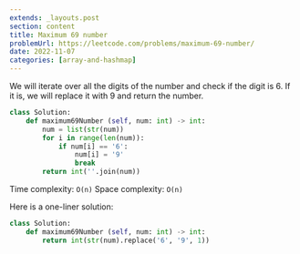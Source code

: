 ```yaml
---
extends: _layouts.post
section: content
title: Maximum 69 number
problemUrl: https://leetcode.com/problems/maximum-69-number/
date: 2022-11-07
categories: [array-and-hashmap]
---
```


We will iterate over all the digits of the number and check if the digit is 6. If it is, we will replace it with 9 and return the number.

```python
class Solution:
    def maximum69Number (self, num: int) -> int:
        num = list(str(num))
        for i in range(len(num)):
            if num[i] == '6':
                num[i] = '9'
                break
        return int(''.join(num))
```

Time complexity: `O(n)`
Space complexity: `O(n)`

Here is a one-liner solution:

```python
class Solution:
    def maximum69Number (self, num: int) -> int:
        return int(str(num).replace('6', '9', 1))
```
